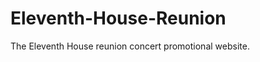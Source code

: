Eleventh-House-Reunion
======================

The Eleventh House reunion concert promotional website.
